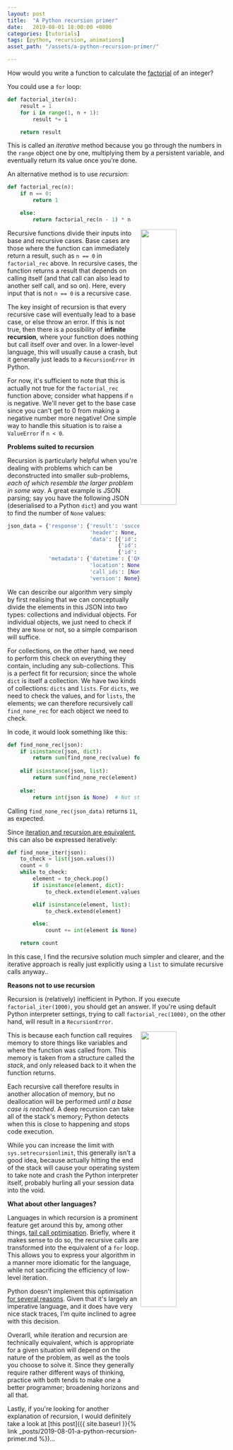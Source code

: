 ```yaml
---
layout: post
title:  "A Python recursion primer"
date:   2019-08-01 18:00:00 +0800
categories: [tutorials]
tags: [python, recursion, animations]
asset_path: "/assets/a-python-recursion-primer/"

---
```


How would you write a function to calculate the [factorial](https://en.wikipedia.org/wiki/Factorial) of an integer?

You could use a `for` loop:

```python
def factorial_iter(n):
	result = 1
	for i in range(1, n + 1):
		result *= i

	return result
```

This is called an *iterative* method because you go through the numbers in the `range` object one by one, multiplying them by a persistent variable, and eventually return its value once you're done.

An alternative method is to use *recursion*:

```python
def factorial_rec(n):
	if n == 0:
		return 1

	else:
		return factorial_rec(n - 1) * n
```

<img src="{{ page.asset_path }}factorial_stack.gif" width="40%" align="right">

Recursive functions divide their inputs into base and recursive cases. Base cases are those where the function can immediately return a result, such as `n == 0` in `factorial_rec` above. In recursive cases, the function returns a result that depends on calling itself (and that call can also lead to another self call, and so on). Here, every input that is not `n == 0` is a recursive case. 

The key insight of recursion is that every recursive case will eventually lead to a base case, or else throw an error. If this is not true, then there is a possibility of **infinite recursion**, where your function does nothing but call itself over and over. In a lower-level language, this will usually cause a crash, but it generally just leads to a `RecursionError` in Python.

For now, it's sufficient to note that this is actually not true for the `factorial_rec` function above; consider what happens if `n` is negative. We'll never get to the base case since you can't get to 0 from making a negative number more negative! One simple way to handle this situation is to raise a `ValueError` if `n < 0`.

**Problems suited to recursion**

Recursion is particularly helpful when you're dealing with problems which can be deconstructed into smaller sub-problems, *each of which resemble the larger problem in some way*. A great example is JSON parsing; say you have the following JSON (deserialised to a Python `dict`) and you want to find the number of `None` values:

```python
json_data = {'response': {'result': 'success',
                          'header': None,
                          'data': [{'id': None, 'value': 6},
                                   {'id': 1483762, 'value': 0},
                                   {'id': None, 'value': None}]},
             'metadata': {'datetime': {'QXXWR': None, 'KBOHT': None, 'ZMPCM': 29478887},
                          'location': None,
                          'call_ids': [None, 87736, None, None, 3586]},
                          'version': None}
```

We can describe our algorithm very simply by first realising that we can conceptually divide the elements in this JSON into two types: collections and individual objects. For individual objects, we just need to check if they are `None` or not, so a simple comparison will suffice. 

For collections, on the other hand, we need to perform this check on everything they contain, including any sub-collections. This is a perfect fit for recursion; since the whole `dict` is itself a collection. We have two kinds of collections: `dicts` and `lists`. For `dicts`, we need to check the values, and for `lists`, the elements; we can therefore recursively call `find_none_rec` for each object we need to check. 

In code, it would look something like this:

```python
def find_none_rec(json):
    if isinstance(json, dict):
        return sum(find_none_rec(value) for value in json.values())
    
    elif isinstance(json, list):
        return sum(find_none_rec(element) for element in json)
    
    else:
        return int(json is None)  # Not strictly necessary, but clearer.
```

Calling `find_none_rec(json_data)` returns `11`, as expected.

Since [iteration and recursion are equivalent](https://stackoverflow.com/questions/931762/can-every-recursion-be-converted-into-iteration/1662489#1662489), this can also be expressed iteratively:

```python
def find_none_iter(json):
    to_check = list(json.values())
    count = 0
    while to_check:
        element = to_check.pop()
        if isinstance(element, dict):
            to_check.extend(element.values())

        elif isinstance(element, list):
            to_check.extend(element)

        else:
            count += int(element is None)

    return count
```

In this case, I find the recursive solution much simpler and clearer, and the iterative approach is really just explicitly using a `list` to simulate recursive calls anyway..

**Reasons not to use recursion**

Recursion is (relatively) inefficient in Python. If you execute `factorial_iter(1000)`, you should get an answer. If you're using default Python interpreter settings, trying to call `factorial_rec(1000)`, on the other hand, will result in a `RecursionError`.

<img src="{{ page.asset_path }}factorial_stack_overflow.gif" width="40%" align="right">

This is because each function call requires memory to store things like variables and where the function was called from. This memory is taken from a structure called the *stack*, and only released back to it when the function returns.

Each recursive call therefore results in another allocation of memory, but no deallocation will be performed *until a base case is reached*. A deep recursion can take all of the stack's memory; Python detects when this is close to happening and stops code execution.

While you can increase the limit with `sys.setrecursionlimit`, this generally isn't a good idea, because actually hitting the end of the stack will cause your operating system to take note and crash the Python interpreter itself, probably hurling all your session data into the void.

**What about other languages?**

Languages in which recursion is a prominent feature get around this by, among other things, [tail call optimisation](https://stackoverflow.com/questions/310974/what-is-tail-call-optimization/310980#310980). Briefly, where it makes sense to do so, the recursive calls are transformed into the equivalent of a `for` loop. This allows you to express your algorithm in a manner more idiomatic for the language, while not sacrificing the efficiency of low-level iteration.

Python doesn't implement this optimisation [for several reasons](http://neopythonic.blogspot.com/2009/04/tail-recursion-elimination.html). Given that it's largely an imperative language, and it does have very nice stack traces, I'm quite inclined to agree with this decision.

Overarll, while iteration and recursion are technically equivalent, which is appropriate for a given situation will depend on the nature of the problem, as well as the tools you choose to solve it. Since they generally require rather different ways of thinking, practice with both tends to make one a better programmer; broadening horizons and all that.

Lastly, if you're looking for another explanation of recursion, I would definitely take a look at [this post]({{ site.baseurl }}{% link _posts/2019-08-01-a-python-recursion-primer.md %})...
